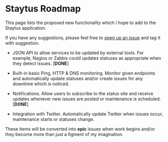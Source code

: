 # Staytus Roadmap

This page lists the proposed new functionality which I
hope to add to the Staytus application.

If you have any suggestions, please feel free to
[open up an issue](https://github.com/adamcooke/staytus/issues/new?labels=suggestion)
and tag it with suggestion.

* JSON API to allow services to be updated by external
  tools. For example, Nagios or Zabbix could updates
  statuses as appropriate when they detect issues. [**DONE**]

* Built-in basic Ping, HTTP & DNS monitoring. Monitor
  given endpoints and automatically update statuses
  and/or create issues for any downtime which is noticed.

* Notifications. Allow users to subscribe to the status
  site and receive updates whenever new issues are posted
  or maintenance is scheduled. [**DONE**]

* Integration with Twitter. Automatically update Twitter
  when issues occur, maintenance starts or statuses change.

These items will be converted into **epic** issues when
work begins and/or they become more than just a figment of
my imagination.
